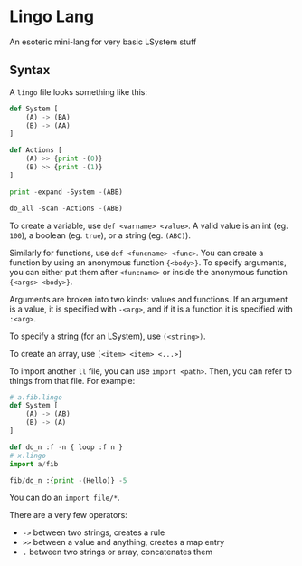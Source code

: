# Lingo Lang
An esoteric mini-lang for very basic LSystem stuff

## Syntax
A `lingo` file looks something like this:
```python
def System [
    (A) -> (BA)
    (B) -> (AA)
]

def Actions [
    (A) >> {print -(0)}
    (B) >> {print -(1)}
]

print -expand -System -(ABB)

do_all -scan -Actions -(ABB)
```

To create a variable, use `def <varname> <value>`. A valid value is an int (eg. `100`), a boolean (eg. `true`), or a string (eg. `(ABC)`).

Similarly for functions, use `def <funcname> <func>`. You can create a function by using an anonymous function `{<body>}`. To specify arguments, you can either put them after `<funcname>` or inside the anonymous function `{<args> <body>}`.

Arguments are broken into two kinds: values and functions. If an argument is a value, it is specified with `-<arg>`, and if it is a function it is specified with `:<arg>`.

To specify a string (for an LSystem), use `(<string>)`.

To create an array, use `[<item> <item> <...>]`

To import another `ll` file, you can use `import <path>`. Then, you can refer to things from that file. For example:
```py
# a.fib.lingo
def System [
    (A) -> (AB)
    (B) -> (A)
]

def do_n :f -n { loop :f n }
# x.lingo
import a/fib

fib/do_n :{print -(Hello)} -5
```
You can do an `import file/*`.

There are a very few operators:
- `->` between two strings, creates a rule
- `>>` between a value and anything, creates a map entry
- `.` between two strings or array, concatenates them
